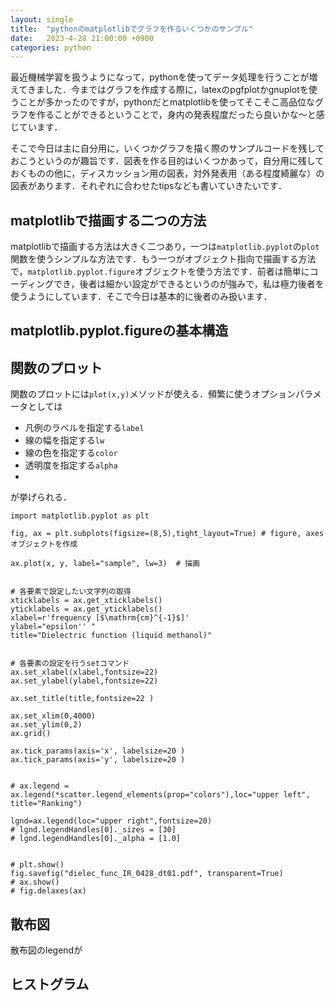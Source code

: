 ```yaml
---
layout: single
title:  "pythonのmatplotlibでグラフを作るいくつかのサンプル"
date:   2023-4-28 21:00:00 +0900
categories: python
---
```


最近機械学習を扱うようになって，pythonを使ってデータ処理を行うことが増えてきました．今まではグラフを作成する際に，latexのpgfplotかgnuplotを使うことが多かったのですが，pythonだとmatplotlibを使ってそこそこ高品位なグラフを作ることができるということで，身内の発表程度だったら良いかな〜と感じています．

そこで今日は主に自分用に，いくつかグラフを描く際のサンプルコードを残しておこうというのが趣旨です．図表を作る目的はいくつかあって，自分用に残しておくものの他に，ディスカッション用の図表，対外発表用（ある程度綺麗な）の図表があります．それぞれに合わせたtipsなども書いていきたいです．

## matplotlibで描画する二つの方法

matplotlibで描画する方法は大きく二つあり，一つは`matplotlib.pyplot`の`plot`関数を使うシンプルな方法です．もう一つがオブジェクト指向で描画する方法で，`matplotlib.pyplot.figure`オブジェクトを使う方法です．前者は簡単にコーディングでき，後者は細かい設定ができるというのが強みで，私は極力後者を使うようにしています．そこで今日は基本的に後者のみ扱います．


## matplotlib.pyplot.figureの基本構造


## 関数のプロット

関数のプロットには`plot(x,y)`メソッドが使える．頻繁に使うオプションパラメータとしては

- 凡例のラベルを指定する`label`
- 線の幅を指定する`lw`
- 線の色を指定する`color`
- 透明度を指定する`alpha`
- 
が挙げられる．

```
import matplotlib.pyplot as plt

fig, ax = plt.subplots(figsize=(8,5),tight_layout=True) # figure, axesオブジェクトを作成

ax.plot(x, y, label="sample", lw=3)  # 描画


# 各要素で設定したい文字列の取得
xticklabels = ax.get_xticklabels()
yticklabels = ax.get_yticklabels()
xlabel=r'frequency [$\mathrm{cm}^{-1}$]'
ylabel="epsilon'' "
title="Dielectric function (liquid methanol)"


# 各要素の設定を行うsetコマンド
ax.set_xlabel(xlabel,fontsize=22)
ax.set_ylabel(ylabel,fontsize=22)

ax.set_title(title,fontsize=22 )

ax.set_xlim(0,4000)
ax.set_ylim(0,2)
ax.grid()

ax.tick_params(axis='x', labelsize=20 )
ax.tick_params(axis='y', labelsize=20 )


# ax.legend = ax.legend(*scatter.legend_elements(prop="colors"),loc="upper left", title="Ranking")

lgnd=ax.legend(loc="upper right",fontsize=20)
# lgnd.legendHandles[0]._sizes = [30]
# lgnd.legendHandles[0]._alpha = [1.0]


# plt.show()
fig.savefig("dielec_func_IR_0428_dt01.pdf", transparent=True)
# ax.show()
# fig.delaxes(ax)

```

## 散布図

散布図のlegendが

## ヒストグラム



